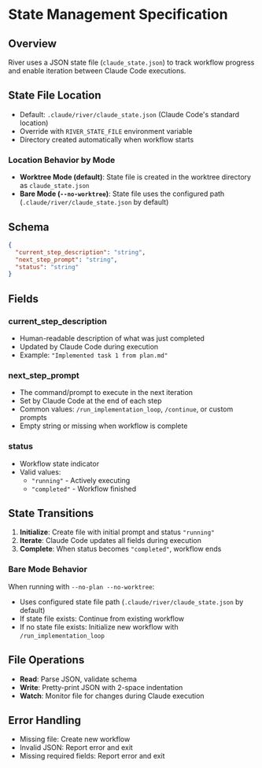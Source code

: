 # State Management Specification

## Overview

River uses a JSON state file (`claude_state.json`) to track workflow progress and enable iteration between Claude Code executions.

## State File Location

- Default: `.claude/river/claude_state.json` (Claude Code's standard location)
- Override with `RIVER_STATE_FILE` environment variable
- Directory created automatically when workflow starts

### Location Behavior by Mode

- **Worktree Mode (default)**: State file is created in the worktree directory as `claude_state.json`
- **Bare Mode (`--no-worktree`)**: State file uses the configured path (`.claude/river/claude_state.json` by default)

## Schema

```json
{
  "current_step_description": "string",
  "next_step_prompt": "string",
  "status": "string"
}
```

## Fields

### current_step_description
- Human-readable description of what was just completed
- Updated by Claude Code during execution
- Example: `"Implemented task 1 from plan.md"`

### next_step_prompt
- The command/prompt to execute in the next iteration
- Set by Claude Code at the end of each step
- Common values: `/run_implementation_loop`, `/continue`, or custom prompts
- Empty string or missing when workflow is complete

### status
- Workflow state indicator
- Valid values:
  - `"running"` - Actively executing
  - `"completed"` - Workflow finished

## State Transitions

1. **Initialize**: Create file with initial prompt and status `"running"`
2. **Iterate**: Claude Code updates all fields during execution
3. **Complete**: When status becomes `"completed"`, workflow ends

### Bare Mode Behavior

When running with `--no-plan --no-worktree`:
- Uses configured state file path (`.claude/river/claude_state.json` by default)
- If state file exists: Continue from existing workflow
- If no state file exists: Initialize new workflow with `/run_implementation_loop`

## File Operations

- **Read**: Parse JSON, validate schema
- **Write**: Pretty-print JSON with 2-space indentation
- **Watch**: Monitor file for changes during Claude execution

## Error Handling

- Missing file: Create new workflow
- Invalid JSON: Report error and exit
- Missing required fields: Report error and exit